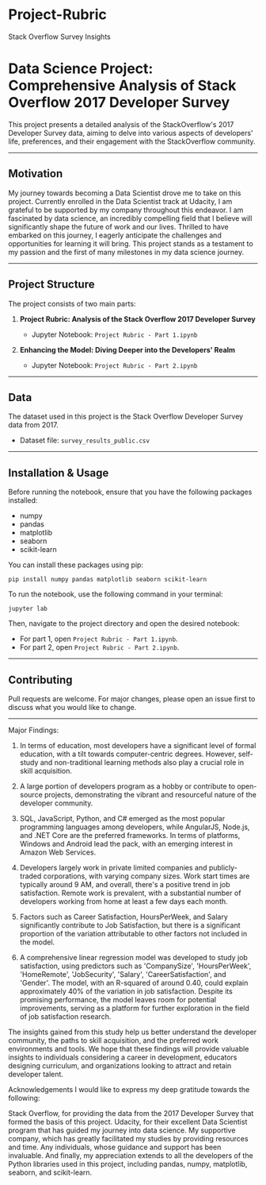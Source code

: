 # Project-Rubric
Stack Overflow Survey Insights


# Data Science Project: Comprehensive Analysis of Stack Overflow 2017 Developer Survey

This project presents a detailed analysis of the StackOverflow's 2017 Developer Survey data, aiming to delve into various aspects of developers' life, preferences, and their engagement with the StackOverflow community.

---

## Motivation

My journey towards becoming a Data Scientist drove me to take on this project. Currently enrolled in the Data Scientist track at Udacity, I am grateful to be supported by my company throughout this endeavor. I am fascinated by data science, an incredibly compelling field that I believe will significantly shape the future of work and our lives. Thrilled to have embarked on this journey, I eagerly anticipate the challenges and opportunities for learning it will bring. This project stands as a testament to my passion and the first of many milestones in my data science journey.

---

## Project Structure

The project consists of two main parts:

1. **Project Rubric: Analysis of the Stack Overflow 2017 Developer Survey**
    - Jupyter Notebook: `Project Rubric - Part 1.ipynb`

2. **Enhancing the Model: Diving Deeper into the Developers' Realm**
    - Jupyter Notebook: `Project Rubric - Part 2.ipynb`

---

## Data 

The dataset used in this project is the Stack Overflow Developer Survey data from 2017. 
- Dataset file: `survey_results_public.csv`

---

## Installation & Usage

Before running the notebook, ensure that you have the following packages installed:

- numpy
- pandas
- matplotlib
- seaborn
- scikit-learn

You can install these packages using pip:

```
pip install numpy pandas matplotlib seaborn scikit-learn
```

To run the notebook, use the following command in your terminal:

```
jupyter lab
```

Then, navigate to the project directory and open the desired notebook:
- For part 1, open `Project Rubric - Part 1.ipynb`.
- For part 2, open `Project Rubric - Part 2.ipynb`.

---

## Contributing

Pull requests are welcome. For major changes, please open an issue first to discuss what you would like to change.

---


Major Findings:

1.	In terms of education, most developers have a significant level of formal education, with a tilt towards computer-centric degrees. However, self-study and non-traditional learning methods also play a crucial role in skill acquisition.

2.	A large portion of developers program as a hobby or contribute to open-source projects, demonstrating the vibrant and resourceful nature of the developer community.

3.	SQL, JavaScript, Python, and C# emerged as the most popular programming languages among developers, while AngularJS, Node.js, and .NET Core are the preferred frameworks. In terms of platforms, Windows and Android lead the pack, with an emerging interest in Amazon Web Services.

4.	Developers largely work in private limited companies and publicly-traded corporations, with varying company sizes. Work start times are typically around 9 AM, and overall, there's a positive trend in job satisfaction. Remote work is prevalent, with a substantial number of developers working from home at least a few days each month.

5.	Factors such as Career Satisfaction, HoursPerWeek, and Salary significantly contribute to Job Satisfaction, but there is a significant proportion of the variation attributable to other factors not included in the model.

6.	A comprehensive linear regression model was developed to study job satisfaction, using predictors such as 'CompanySize', 'HoursPerWeek', 'HomeRemote', 'JobSecurity', 'Salary', 'CareerSatisfaction', and 'Gender'. The model, with an R-squared of around 0.40, could explain approximately 40% of the variation in job satisfaction. Despite its promising performance, the model leaves room for potential improvements, serving as a platform for further exploration in the field of job satisfaction research.

The insights gained from this study help us better understand the developer community, the paths to skill acquisition, and the preferred work environments and tools. We hope that these findings will provide valuable insights to individuals considering a career in development, educators designing curriculum, and organizations looking to attract and retain developer talent.



Acknowledgements
I would like to express my deep gratitude towards the following:

Stack Overflow, for providing the data from the 2017 Developer Survey that formed the basis of this project.
Udacity, for their excellent Data Scientist program that has guided my journey into data science.
My supportive company, which has greatly facilitated my studies by providing resources and time.
Any individuals, whose guidance and support has been invaluable.
And finally, my appreciation extends to all the developers of the Python libraries used in this project, including pandas, numpy, matplotlib, seaborn, and scikit-learn.
